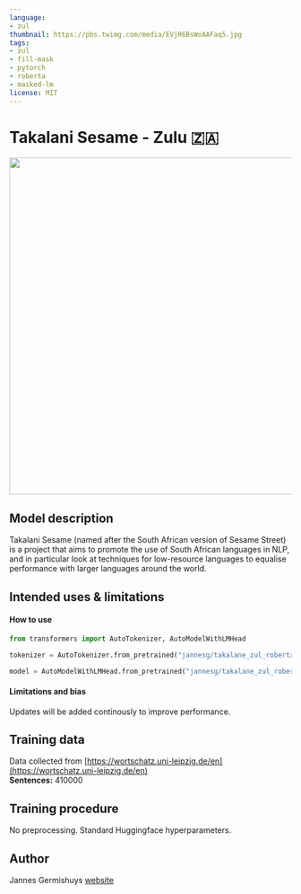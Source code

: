```yaml
---
language: 
- zul
thumbnail: https://pbs.twimg.com/media/EVjR6BsWoAAFaq5.jpg
tags:
- zul
- fill-mask
- pytorch
- roberta
- masked-lm
license: MIT
---
```


# Takalani Sesame - Zulu 🇿🇦

<img src="https://pbs.twimg.com/media/EVjR6BsWoAAFaq5.jpg" width="600"/> 

## Model description

Takalani Sesame (named after the South African version of Sesame Street) is a project that aims to promote the use of South African languages in NLP, and in particular look at techniques for low-resource languages to equalise performance with larger languages around the world.

## Intended uses & limitations

#### How to use

```python
from transformers import AutoTokenizer, AutoModelWithLMHead

tokenizer = AutoTokenizer.from_pretrained("jannesg/takalane_zul_roberta")

model = AutoModelWithLMHead.from_pretrained("jannesg/takalane_zul_roberta")
```

#### Limitations and bias

Updates will be added continously to improve performance. 

## Training data

Data collected from [https://wortschatz.uni-leipzig.de/en](https://wortschatz.uni-leipzig.de/en) <br/>
**Sentences:** 410000

## Training procedure

No preprocessing. Standard Huggingface hyperparameters. 

## Author

Jannes Germishuys [website](http://jannesgg.github.io)
